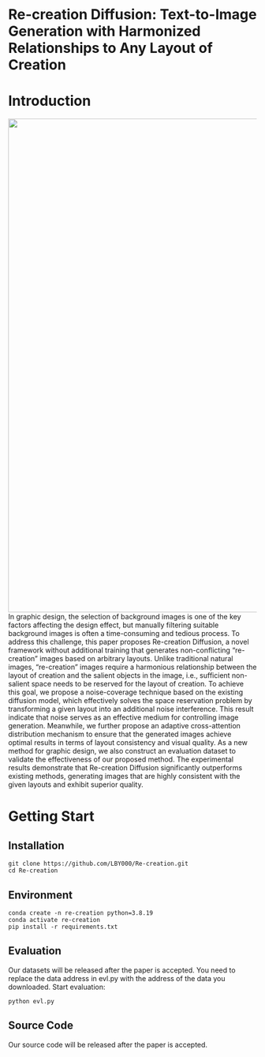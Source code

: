 # Re-creation Diffusion: Text-to-Image Generation with Harmonized Relationships to Any Layout of Creation

# Introduction
<img src="/pic/castle.png" width="1000px">
In graphic design, the selection of background images is one of the key factors affecting the design effect, but manually filtering suitable background images is often a time-consuming and tedious process. To address this challenge, this paper proposes Re-creation Diffusion, a novel framework without additional training that generates non-conflicting “re-creation” images based on arbitrary layouts. Unlike traditional natural images, “re-creation” images require a harmonious relationship between the layout of creation and the salient objects in the image, i.e., sufficient non-salient space needs to be reserved for the layout of creation. To achieve this goal, we propose a noise-coverage technique based on the existing diffusion model, which effectively solves the space reservation problem by transforming a given layout into an additional noise interference. This result indicate that noise serves as an effective medium for controlling image generation. Meanwhile, we further propose an adaptive cross-attention distribution mechanism to ensure that the generated images achieve optimal results in terms of layout consistency and visual quality. As a new method for graphic design, we also construct an evaluation dataset to validate the effectiveness of our proposed method. The experimental results demonstrate that Re-creation Diffusion significantly outperforms existing methods, generating images that are highly consistent with the given layouts and exhibit superior quality.

# Getting Start

## Installation
```
git clone https://github.com/LBY000/Re-creation.git
cd Re-creation
```

## Environment
```
conda create -n re-creation python=3.8.19
conda activate re-creation
pip install -r requirements.txt
```
## Evaluation
Our datasets will be released after the paper is accepted.
You need to replace the data address in evl.py with the address of the data you downloaded.
Start evaluation:
```
python evl.py
```

## Source Code
Our source code will be released after the paper is accepted.
